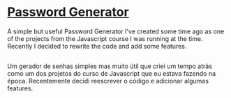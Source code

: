 # <a href="https://password.caionunes.dev" target="_blank">Password Generator</a>

A simple but useful Password Generator I've created some time ago as one of the projects from the Javascript course I was running at the time. Recently I decided to rewrite the code and add some features.

##

Um gerador de senhas simples mas muito útil que criei um tempo atrás como um dos projetos do curso de Javascript que eu estava fazendo na época. Recentemente decidi reescrever o código e adicionar algumas features.

##